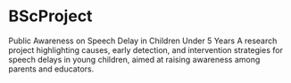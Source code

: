 # BScProject
Public Awareness on Speech Delay in Children Under 5 Years 
A research project highlighting causes, early detection, and intervention strategies for speech delays in young children, aimed at raising awareness among parents and educators.
